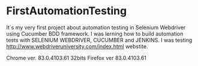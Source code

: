 # FirstAutomationTesting
It`s my very first project about automation testing in Selenium Webdriver using Cucumber BDD framework. I was lerning how to build automation tests with SELENIUM WEBDRIVER, CUCUMBER and JENKINS. I was testing http://www.webdriveruniversity.com/index.html webstite. 


Chrome ver. 83.0.4103.61 32bits 
Firefox ver 83.0.4103.61 
